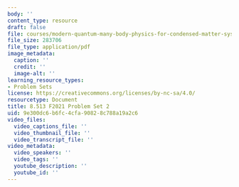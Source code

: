 ```yaml
---
body: ''
content_type: resource
draft: false
file: courses/modern-quantum-many-body-physics-for-condensed-matter-systems/mit8_513f21_ps2.pdf
file_size: 283706
file_type: application/pdf
image_metadata:
  caption: ''
  credit: ''
  image-alt: ''
learning_resource_types:
- Problem Sets
license: https://creativecommons.org/licenses/by-nc-sa/4.0/
resourcetype: Document
title: 8.513 F2021 Problem Set 2
uid: 9e300dc6-b6fc-4cfa-9082-8c788a19a2c6
video_files:
  video_captions_file: ''
  video_thumbnail_file: ''
  video_transcript_file: ''
video_metadata:
  video_speakers: ''
  video_tags: ''
  youtube_description: ''
  youtube_id: ''
---
```

